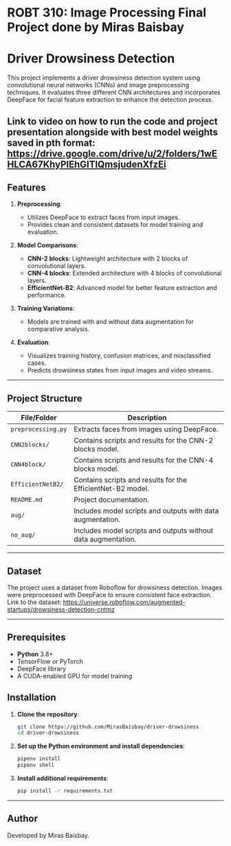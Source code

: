 # ROBT 310: Image Processing Final Project done by Miras Baisbay
# Driver Drowsiness Detection

This project implements a driver drowsiness detection system using convolutional neural networks (CNNs) and image preprocessing techniques. It evaluates three different CNN architectures and incorporates DeepFace for facial feature extraction to enhance the detection process.

Link to video on how to run the code and project presentation alongside with best model weights saved in pth format: https://drive.google.com/drive/u/2/folders/1wEHLCA67KhyPlEhGITlQmsjudenXfzEi 
---

## Features

1. **Preprocessing**:
   - Utilizes DeepFace to extract faces from input images.
   - Provides clean and consistent datasets for model training and evaluation.

2. **Model Comparisons**:
   - **CNN-2 blocks**: Lightweight architecture with 2 blocks of convolutional layers.
   - **CNN-4 blocks**: Extended architecture with 4 blocks of convolutional layers.
   - **EfficientNet-B2**: Advanced model for better feature extraction and performance.

3. **Training Variations**:
   - Models are trained with and without data augmentation for comparative analysis.

4. **Evaluation**:
   - Visualizes training history, confusion matrices, and misclassified cases.
   - Predicts drowsiness states from input images and video streams.

---

## Project Structure

| File/Folder                 | Description                                                                 |
|-----------------------------|-----------------------------------------------------------------------------|
| `preprocessing.py`          | Extracts faces from images using DeepFace.                                  |
| `CNN2blocks/`               | Contains scripts and results for the CNN-2 blocks model.                    |
| `CNN4block/`                | Contains scripts and results for the CNN-4 blocks model.                    |
| `EfficientNetB2/`           | Contains scripts and results for the EfficientNet-B2 model.                 |
| `README.md`                 | Project documentation.                                                     |
| `aug/`                      | Includes model scripts and outputs with data augmentation.                 |
| `no_aug/`                   | Includes model scripts and outputs without data augmentation.              |

---

## Dataset

The project uses a dataset from Roboflow for drowsiness detection. Images were preprocessed with DeepFace to ensure consistent face extraction. Link to the dataset: https://universe.roboflow.com/augmented-startups/drowsiness-detection-cntmz

---

## Prerequisites

- **Python** 3.8+
- TensorFlow or PyTorch
- DeepFace library
- A CUDA-enabled GPU for model training

## Installation

1. **Clone the repository**:
   ```bash
   git clone https://github.com/MirasBaisbay/driver-drowsiness
   cd driver-drowsiness
   ```

2. **Set up the Python environment and install dependencies**:
   ```bash
   pipenv install
   pipenv shell
   ```

3. **Install additional requirements**:
   ```bash
   pip install -r requirements.txt
   ```
---

## Author

Developed by Miras Baisbay.
